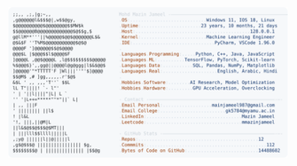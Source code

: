 <picture>
  <source srcset="https://raw.githubusercontent.com/mmazinjameel/mmazinjameel/main/dark_mode.svg?v=1758924582" media="(prefers-color-scheme: dark)">
  <img src="https://raw.githubusercontent.com/mmazinjameel/mmazinjameel/main/light_mode.svg?v=1758924582">
</picture>
